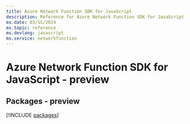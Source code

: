 ```yaml
---
title: Azure Network Function SDK for JavaScript
description: Reference for Azure Network Function SDK for JavaScript
ms.date: 03/15/2024
ms.topic: reference
ms.devlang: javascript
ms.service: networkfunction
---
```

# Azure Network Function SDK for JavaScript - preview
## Packages - preview
[!INCLUDE [packages](network-function-index.md)]
